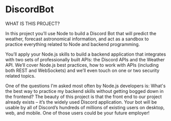# DiscordBot

WHAT IS THIS PROJECT?

In this project you’ll use Node to build a Discord Bot that will predict the weather, forecast astronomical information, and act as a sandbox to practice everything related to Node and backend programming.

﻿You’ll apply your Node.js skills to build a backend application that integrates with two sets of professionally built APIs: the Discord APIs and the Weather API. We’ll cover Node.js best practices, how to work with APIs (including both REST and WebSockets) and we’ll even touch on one or two security related topics. 

One of the questions I'm asked most often by Node.js developers is: What's the best way to practice my backend skills without getting bogged down in the frontend? The beauty of this project is that the front end to our project already exists – it’s the widely used Discord application. Your bot will be usable by all of Discord’s hundreds of millions of existing users on desktop, web, and mobile. One of those users could be your future employer!
